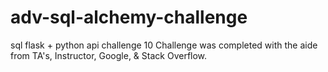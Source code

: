 # adv-sql-alchemy-challenge
sql flask + python api challenge 10
Challenge was completed with the aide from TA's, Instructor, Google, & Stack Overflow.
